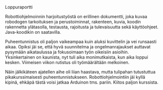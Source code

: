 Loppuraportti

Robottiohjelmoinnin harjoitustyöstä on erillinen dokumentti, joka kuvaa robodogen tarkoituksen ja perustoiminnat, rakenteen, kuvia, koodin rakennetta ylätasolla, testausta, rajoitusta ja tulevaisuutta sekä käyttöohjeet. Java-koodikin on saatavilla. 

Puheentunnistus oli paljon vaikeampaa kuin aluksi kuvittelin ja vei runsaasti aikaa. Opiksi jäi se, että hyvä suunnitelma ja ongelmanrajaukset auttavat pysymään aikataulussa ja fokusoimaan työn oikeisiin asioihin. Yksinkertainen on kaunista, nyt tuli aika monimutkaista, kun aika loppui kesken. Viimeisen viikon rutistus oli työmäärältään melkoinen. 

Näin jälkikäteen ajatellen aihe oli liian haastava, mutta tulipahan tutustuttua pikakurssimaisesti puheentunnistukseen. Robottiohjelmointiin jäi kyllä kipinä, ehkäpä tästä voisi jatkaa Arduinon tms. pariin. Kiitos paljon kurssista.
